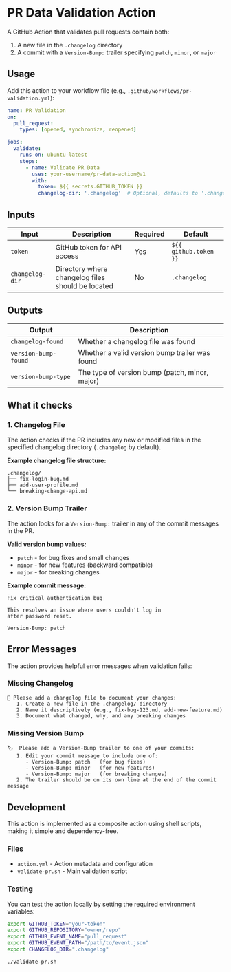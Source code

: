 # PR Data Validation Action

A GitHub Action that validates pull requests contain both:
1. A new file in the `.changelog` directory
2. A commit with a `Version-Bump:` trailer specifying `patch`, `minor`, or `major`

## Usage

Add this action to your workflow file (e.g., `.github/workflows/pr-validation.yml`):

```yaml
name: PR Validation
on:
  pull_request:
    types: [opened, synchronize, reopened]

jobs:
  validate:
    runs-on: ubuntu-latest
    steps:
      - name: Validate PR Data
        uses: your-username/pr-data-action@v1
        with:
          token: ${{ secrets.GITHUB_TOKEN }}
          changelog-dir: '.changelog'  # Optional, defaults to '.changelog'
```

## Inputs

| Input | Description | Required | Default |
|-------|-------------|----------|---------|
| `token` | GitHub token for API access | Yes | `${{ github.token }}` |
| `changelog-dir` | Directory where changelog files should be located | No | `.changelog` |

## Outputs

| Output | Description |
|--------|-------------|
| `changelog-found` | Whether a changelog file was found |
| `version-bump-found` | Whether a valid version bump trailer was found |
| `version-bump-type` | The type of version bump (patch, minor, major) |

## What it checks

### 1. Changelog File
The action checks if the PR includes any new or modified files in the specified changelog directory (`.changelog` by default).

**Example changelog file structure:**
```
.changelog/
├── fix-login-bug.md
├── add-user-profile.md
└── breaking-change-api.md
```

### 2. Version Bump Trailer
The action looks for a `Version-Bump:` trailer in any of the commit messages in the PR.

**Valid version bump values:**
- `patch` - for bug fixes and small changes
- `minor` - for new features (backward compatible)
- `major` - for breaking changes

**Example commit message:**
```
Fix critical authentication bug

This resolves an issue where users couldn't log in
after password reset.

Version-Bump: patch
```

## Error Messages

The action provides helpful error messages when validation fails:

### Missing Changelog
```
📝 Please add a changelog file to document your changes:
   1. Create a new file in the .changelog/ directory
   2. Name it descriptively (e.g., fix-bug-123.md, add-new-feature.md)
   3. Document what changed, why, and any breaking changes
```

### Missing Version Bump
```
🏷️  Please add a Version-Bump trailer to one of your commits:
   1. Edit your commit message to include one of:
      - Version-Bump: patch   (for bug fixes)
      - Version-Bump: minor   (for new features)
      - Version-Bump: major   (for breaking changes)
   2. The trailer should be on its own line at the end of the commit message
```

## Development

This action is implemented as a composite action using shell scripts, making it simple and dependency-free.

### Files
- `action.yml` - Action metadata and configuration
- `validate-pr.sh` - Main validation script

### Testing
You can test the action locally by setting the required environment variables:

```bash
export GITHUB_TOKEN="your-token"
export GITHUB_REPOSITORY="owner/repo"
export GITHUB_EVENT_NAME="pull_request"
export GITHUB_EVENT_PATH="/path/to/event.json"
export CHANGELOG_DIR=".changelog"

./validate-pr.sh
```
